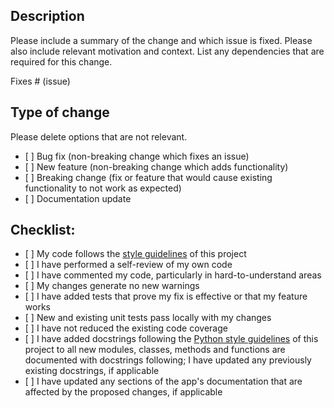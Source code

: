 ## Description

Please include a summary of the change and which issue is fixed. Please also
include relevant motivation and context. List any dependencies that are required
for this change.

Fixes # (issue)

## Type of change

Please delete options that are not relevant.

- \[ \] Bug fix (non-breaking change which fixes an issue)
- \[ \] New feature (non-breaking change which adds functionality)
- \[ \] Breaking change (fix or feature that would cause existing functionality
  to not work as expected)
- \[ \] Documentation update

## Checklist:

- \[ \] My code follows the
  [style guidelines](https://github.com/elixir-cloud-aai/elixir-cloud-aai/blob/dev/resources/contributing_guidelines.md#language-specific-guidelines)
  of this project
- \[ \] I have performed a self-review of my own code
- \[ \] I have commented my code, particularly in hard-to-understand areas
- \[ \] My changes generate no new warnings
- \[ \] I have added tests that prove my fix is effective or that my feature
  works
- \[ \] New and existing unit tests pass locally with my changes
- \[ \] I have not reduced the existing code coverage
- \[ \] I have added docstrings following the
  [Python style guidelines](https://github.com/elixir-cloud-aai/elixir-cloud-aai/blob/dev/resources/python.md)
  of this project to all new modules, classes, methods and functions are
  documented with docstrings following; I have updated any previously existing
  docstrings, if applicable
- \[ \] I have updated any sections of the app's documentation that are affected
  by the proposed changes, if applicable
